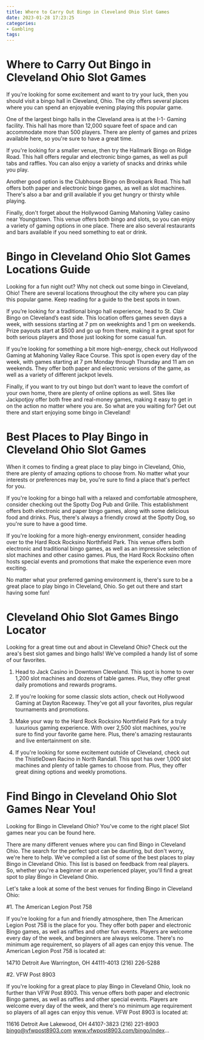 ```yaml
---
title: Where to Carry Out Bingo in Cleveland Ohio Slot Games
date: 2023-01-28 17:23:25
categories:
- Gambling
tags:
---
```



#  Where to Carry Out Bingo in Cleveland Ohio Slot Games

 If you're looking for some excitement and want to try your luck, then you should visit a bingo hall in Cleveland, Ohio. The city offers several places where you can spend an enjoyable evening playing this popular game.

One of the largest bingo halls in the Cleveland area is at the I-1- Gaming facility. This hall has more than 12,000 square feet of space and can accommodate more than 500 players. There are plenty of games and prizes available here, so you're sure to have a great time.

If you're looking for a smaller venue, then try the Hallmark Bingo on Ridge Road. This hall offers regular and electronic bingo games, as well as pull tabs and raffles. You can also enjoy a variety of snacks and drinks while you play.

Another good option is the Clubhouse Bingo on Brookpark Road. This hall offers both paper and electronic bingo games, as well as slot machines. There's also a bar and grill available if you get hungry or thirsty while playing.

Finally, don't forget about the Hollywood Gaming Mahoning Valley casino near Youngstown. This venue offers both bingo and slots, so you can enjoy a variety of gaming options in one place. There are also several restaurants and bars available if you need something to eat or drink.

#  Bingo in Cleveland Ohio Slot Games Locations Guide

Looking for a fun night out? Why not check out some bingo in Cleveland, Ohio! There are several locations throughout the city where you can play this popular game. Keep reading for a guide to the best spots in town.

If you’re looking for a traditional bingo hall experience, head to St. Clair Bingo on Cleveland’s east side. This location offers games seven days a week, with sessions starting at 7 pm on weeknights and 1 pm on weekends. Prize payouts start at $500 and go up from there, making it a great spot for both serious players and those just looking for some casual fun.

If you’re looking for something a bit more high-energy, check out Hollywood Gaming at Mahoning Valley Race Course. This spot is open every day of the week, with games starting at 7 pm Monday through Thursday and 11 am on weekends. They offer both paper and electronic versions of the game, as well as a variety of different jackpot levels.

Finally, if you want to try out bingo but don’t want to leave the comfort of your own home, there are plenty of online options as well. Sites like Jackpotjoy offer both free and real-money games, making it easy to get in on the action no matter where you are. So what are you waiting for? Get out there and start enjoying some bingo in Cleveland!

#  Best Places to Play Bingo in Cleveland Ohio Slot Games

When it comes to finding a great place to play bingo in Cleveland, Ohio, there are plenty of amazing options to choose from. No matter what your interests or preferences may be, you're sure to find a place that's perfect for you.

If you're looking for a bingo hall with a relaxed and comfortable atmosphere, consider checking out the Spotty Dog Pub and Grille. This establishment offers both electronic and paper bingo games, along with some delicious food and drinks. Plus, there's always a friendly crowd at the Spotty Dog, so you're sure to have a good time.

If you're looking for a more high-energy environment, consider heading over to the Hard Rock Rocksino Northfield Park. This venue offers both electronic and traditional bingo games, as well as an impressive selection of slot machines and other casino games. Plus, the Hard Rock Rocksino often hosts special events and promotions that make the experience even more exciting.

No matter what your preferred gaming environment is, there's sure to be a great place to play bingo in Cleveland, Ohio. So get out there and start having some fun!

#  Cleveland Ohio Slot Games Bingo Locator

Looking for a great time out and about in Cleveland Ohio? Check out the area's best slot games and bingo halls! We've compiled a handy list of some of our favorites.

1. Head to Jack Casino in Downtown Cleveland. This spot is home to over 1,200 slot machines and dozens of table games. Plus, they offer great daily promotions and rewards programs.

2. If you're looking for some classic slots action, check out Hollywood Gaming at Dayton Raceway. They've got all your favorites, plus regular tournaments and promotions.

3. Make your way to the Hard Rock Rocksino Northfield Park for a truly luxurious gaming experience. With over 2,500 slot machines, you're sure to find your favorite game here. Plus, there's amazing restaurants and live entertainment on site.

4. If you're looking for some excitement outside of Cleveland, check out the ThistleDown Racino in North Randall. This spot has over 1,000 slot machines and plenty of table games to choose from. Plus, they offer great dining options and weekly promotions.

#  Find Bingo in Cleveland Ohio Slot Games Near You!

Looking for Bingo in Cleveland Ohio? You've come to the right place! Slot games near you can be found here.

There are many different venues where you can find Bingo in Cleveland Ohio. The search for the perfect spot can be daunting, but don't worry, we're here to help. We've compiled a list of some of the best places to play Bingo in Cleveland Ohio. This list is based on feedback from real players. So, whether you're a beginner or an experienced player, you'll find a great spot to play Bingo in Cleveland Ohio.

Let's take a look at some of the best venues for finding Bingo in Cleveland Ohio:

#1. The American Legion Post 758

If you're looking for a fun and friendly atmosphere, then The American Legion Post 758 is the place for you. They offer both paper and electronic Bingo games, as well as raffles and other fun events. Players are welcome every day of the week, and beginners are always welcome. There's no minimum age requirement, so players of all ages can enjoy this venue. The American Legion Post 758 is located at:

14710 Detroit Ave
 Warrington, OH 44111-4013 (216) 226-5288

#2. VFW Post 8903

If you're looking for a great place to play Bingo in Cleveland Ohio, look no further than VFW Post 8903. This venue offers both paper and electronic Bingo games, as well as raffles and other special events. Players are welcome every day of the week, and there's no minimum age requirement so players of all ages can enjoy this venue. VFW Post 8903 is located at:

11616 Detroit Ave Lakewood, OH 44107-3823 (216) 221-8903 bingo@vfwpost8903.com www.vfwpost8903.com/bingo/index...




